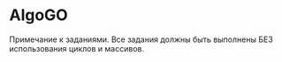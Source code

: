 # AlgoGO
Примечание к заданиями.
Все задания должны быть выполнены БЕЗ использования циклов и массивов.
